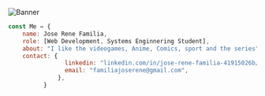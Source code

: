 ![Banner](https://github.com/Jose-Familia/Jose-Familia/assets/128924389/3697a391-05d8-4466-bf88-172d1db5fdd3)

```Javascript
const Me = {
    name: Jose Rene Familia,
    role: [Web Development, Systems Enginnering Student],
    about: "I like the videogames, Anime, Comics, sport and the series",
    contact: {
                linkedin: "linkedin.com/in/jose-rene-familia-41915026b/",
                email: "familiajoserene@gmail.com",
              },
          }
```

